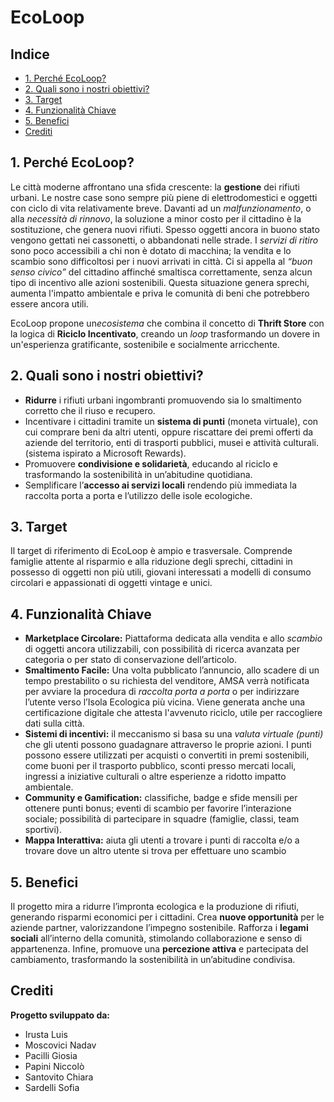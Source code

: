 <h1>EcoLoop</h1>

<h2>Indice</h2>

- [1. Perché EcoLoop?](#1-perché-ecoloop)
- [2. Quali sono i nostri obiettivi?](#2-quali-sono-i-nostri-obiettivi)
- [3. Target](#3-target)
- [4. Funzionalità Chiave](#4-funzionalità-chiave)
- [5. Benefici](#5-benefici)
- [Crediti](#crediti)

## 1. Perché EcoLoop?

Le città moderne affrontano una sfida crescente: la **gestione** dei rifiuti urbani.
Le nostre case sono sempre più piene di elettrodomestici e oggetti con ciclo di vita relativamente breve.
Davanti ad un *malfunzionamento*, o alla *necessità di rinnovo*, la soluzione a minor costo per il cittadino è la sostituzione, che genera nuovi rifiuti. Spesso oggetti ancora in buono stato vengono gettati nei cassonetti, o abbandonati nelle strade.
I *servizi di ritiro* sono poco accessibili a chi non è dotato di macchina; la vendita e lo scambio sono difficoltosi per i nuovi arrivati in città. 
Ci si appella al *“buon senso civico”* del cittadino affinché smaltisca correttamente, senza alcun tipo di incentivo alle azioni sostenibili. Questa situazione genera sprechi, aumenta l'impatto ambientale e priva le comunità di beni che potrebbero essere ancora utili.

EcoLoop propone un*ecosistema* che combina il concetto di **Thrift Store** con la logica di **Riciclo Incentivato**, creando un *loop* trasformando un dovere in un'esperienza gratificante, sostenibile e socialmente arricchente.

## 2. Quali sono i nostri obiettivi?

- **Ridurre** i rifiuti urbani ingombranti promuovendo sia lo smaltimento corretto che il riuso e recupero.
- Incentivare i cittadini tramite un **sistema di punti** (moneta virtuale), con cui comprare beni da altri utenti, oppure riscattare dei premi offerti da aziende del territorio, enti di trasporti pubblici, musei e attività culturali. (sistema ispirato a Microsoft Rewards).
- Promuovere **condivisione e solidarietà**, educando al riciclo e trasformando la sostenibilità  in un’abitudine quotidiana.
- Semplificare l’**accesso ai servizi locali** rendendo più immediata la raccolta porta a porta e l’utilizzo delle isole ecologiche.

## 3. Target

Il target di riferimento di EcoLoop è ampio e trasversale. Comprende famiglie attente al risparmio e alla riduzione degli sprechi, cittadini in possesso di oggetti non più utili, giovani interessati a modelli di consumo circolari e appassionati di oggetti vintage e unici.

## 4. Funzionalità Chiave

- **Marketplace Circolare:** Piattaforma dedicata alla vendita e allo *scambio* di oggetti ancora utilizzabili, con possibilità di ricerca avanzata per categoria o per stato di conservazione dell’articolo.
- **Smaltimento Facile:** Una volta pubblicato l’annuncio, allo scadere di un tempo prestabilito o su richiesta del venditore, AMSA verrà notificata per avviare la procedura di *raccolta porta a porta* o per indirizzare l’utente verso l’Isola Ecologica più vicina. Viene generata anche una certificazione digitale che attesta l'avvenuto riciclo, utile per raccogliere dati sulla città.
- **Sistemi di incentivi:** il meccanismo si basa su una *valuta virtuale (punti)* che gli utenti possono guadagnare attraverso le proprie azioni. I punti possono essere utilizzati per acquisti o convertiti in premi sostenibili, come buoni per il trasporto pubblico, sconti presso mercati locali, ingressi a iniziative culturali o altre esperienze a ridotto impatto ambientale.
- **Community e Gamification:** classifiche, badge e sfide mensili per ottenere punti bonus; eventi di scambio per favorire l’interazione sociale; possibilità di partecipare in squadre (famiglie, classi, team sportivi).
- **Mappa Interattiva:** aiuta gli utenti a trovare i punti di raccolta e/o a trovare dove un altro utente si trova per effettuare uno scambio

## 5. Benefici

Il progetto mira a ridurre l’impronta ecologica e la produzione di rifiuti, generando risparmi economici per i cittadini. Crea **nuove opportunità** per le aziende partner, valorizzandone l’impegno sostenibile. Rafforza i **legami sociali** all’interno della comunità, stimolando collaborazione e senso di appartenenza. Infine, promuove una **percezione attiva** e partecipata del cambiamento, trasformando la sostenibilità in un’abitudine condivisa.

## Crediti

**Progetto sviluppato da:**

- Irusta Luis
- Moscovici Nadav
- Pacilli Giosia
- Papini Niccolò
- Santovito Chiara
- Sardelli Sofia
